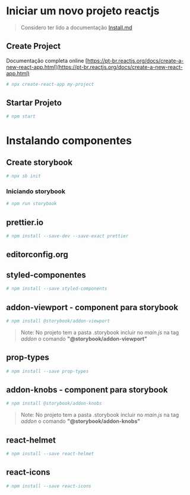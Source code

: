 # Iniciar um novo projeto reactjs

> Considero ter lido a documentação [Install.md](Install.md)

## Create Project

Documentação completa online [https://pt-br.reactjs.org/docs/create-a-new-react-app.html](https://pt-br.reactjs.org/docs/create-a-new-react-app.html)

```sh
# npx create-react-app my-project
```

## Startar Projeto

```sh
# npm start
```

# Instalando componentes

## Create storybook

```sh
# npx sb init
```

### Iniciando storybook

```sh
# npm run storybook
```

## prettier.io

```sh
# npm install --save-dev --save-exact prettier
```

## editorconfig.org

## styled-componentes

```sh
# npm install --save styled-components
```

## addon-viewport - component para storybook

```sh
# npm install @storybook/addon-viewport
```

> Note: No projeto tem a pasta .storybook incluir no _main.js_ na tag _addon_ o comando **"@storybook/addon-viewport"**

## prop-types

```sh
# npm install --save prop-types
```

## addon-knobs - component para storybook

```sh
# npm install @storybook/addon-knobs
```

> Note: No projeto tem a pasta .storybook incluir no _main.js_ na tag _addon_ o comando **"@storybook/addon-knobs"**

## react-helmet

```sh
# npm install --save react-helmet
```

## react-icons

```sh
# npm install --save react-icons
```
